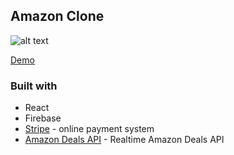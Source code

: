 ## Amazon Clone

![alt text](https://i.imgur.com/Z4yeriE.png)

[Demo](https://clone-332a8.web.app/)

### Built with

- React
- Firebase
- [Stripe](https://stripe.com/) - online payment system
- [Amazon Deals API](https://rapidapi.com/frerescodeurs/api/amazon-deals) - Realtime Amazon Deals API

